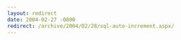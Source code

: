 ```yaml
---
layout: redirect
date: 2004-02-27 -0800
redirect: /archive/2004/02/28/sql-auto-increment.aspx/
---
```

